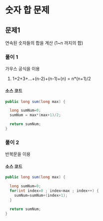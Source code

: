 # 숫자 합 문제

## __문제1__
연속된 숫자들의 합을 계산 (1~n 까지의 합)

### __풀이 1__
가우스 공식을 이용
1. 1+2+3+...+(n-2)+(n-1)+(n) = n*(n+1)/2

#### __소스 코드__
``` java
public long sum(long max) {

  long sumNum=0;
  sumNum = max*(max+1)/2;

  return sumNum;
}
```

### __풀이 2__
반복문을 이용

#### __소스 코드__
```java
public long sum(long max) {

  long sumNum=0;
  for(int index=0 ; index<max ; index++) {
    sumNum=sumNum+(index+1);
  }

  return sumNum;
}
```
